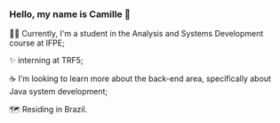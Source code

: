 ### Hello, my name is Camille 👋


 👩‍💻 Currently, I'm a student in the Analysis and Systems Development course at IFPE;
 
 ✨ interning at TRF5;
 
 ☕ I'm looking to learn more about the back-end area, specifically about Java system development;
 
 🗺️ Residing in Brazil.

